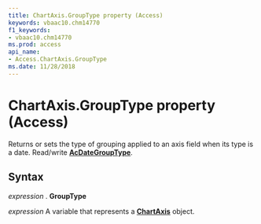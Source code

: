 ```yaml
---
title: ChartAxis.GroupType property (Access)
keywords: vbaac10.chm14770
f1_keywords:
- vbaac10.chm14770
ms.prod: access
api_name:
- Access.ChartAxis.GroupType
ms.date: 11/28/2018
---
```



# ChartAxis.GroupType property (Access)

Returns or sets the type of grouping applied to an axis field when its type is a date. Read/write **[AcDateGroupType](Access.AcDateGroupType.md)**.


## Syntax

_expression_ . **GroupType**

_expression_ A variable that represents a **[ChartAxis](Access.ChartAxis.md)** object.


